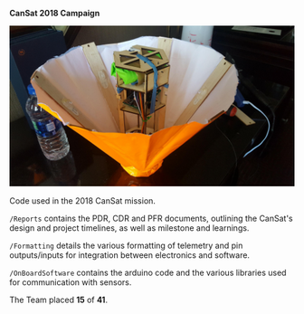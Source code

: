 **CanSat 2018 Campaign**

![alt text][id]

[id]: https://github.com/ericboszin/CanSat_2018/blob/master/CanSat.jpg "UofT CanSat"

Code used in the 2018 CanSat mission.

`/Reports` contains the PDR, CDR and PFR documents, outlining the CanSat's design and project timelines, as well as milestone and learnings. 

`/Formatting` details the various formatting of telemetry and pin outputs/inputs for integration between electronics and software.

`/OnBoardSoftware` contains the arduino code and the various libraries used for communication with sensors.

The Team placed **15** of **41**.